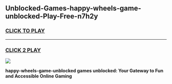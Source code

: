 
## Unblocked-Games-happy-wheels-game-unblocked-Play-Free-n7h2y
<h3>
<a href="https://premium76.site?title=happy-wheels-game-unblocked&ref=10A">CLICK TO PLAY</a></h3>
<hr>

<h3>
<a href="https://premium76.site?title=happy-wheels-game-unblocked&ref=10A">CLICK 2 PLAY</a>
  
</h3>

<a href="https://premium76.site?title=happy-wheels-game-unblocked&ref=10A"><img src="https://clearcache.store/games.png"></a>


**happy-wheels-game-unblocked games unblocked: Your Gateway to Fun and Accessible Online Gaming**
